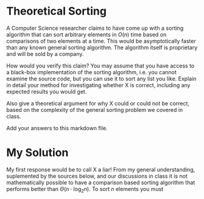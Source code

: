 # Theoretical Sorting

A Computer Science researcher claims to have come up with a sorting algorithm
that can sort arbitrary elements in $O(n)$ time based on comparisons of two
elements at a time. This would be asymptotically faster than any known general
sorting algorithm. The algorithm itself is proprietary and will be sold by a
company.

How would you verify this claim? You may assume that you have access to a
black-box implementation of the sorting algorithm, i.e. you cannot examine the
source code, but you can use it to sort any list you like. Explain in detail
your method for investigating whether X is correct, including any expected
results you would get.

Also give a theoretical argument for why X could or could not be correct, based
on the complexity of the general sorting problem we covered in class.

Add your answers to this markdown file.

# My Solution

My first response would be to call X a liar! From my general understanding,
suplemented by the sources below, and our discussions in class it is not
mathematically possible to have a comparison based sorting algorithm that
performs better than $\Theta(n \cdot \log_{2} n)$. To sort $n$ elements you
must
